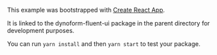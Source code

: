 This example was bootstrapped with [Create React App](https://github.com/facebook/create-react-app).

It is linked to the dynoform-fluent-ui package in the parent directory for development purposes.

You can run `yarn install` and then `yarn start` to test your package.
